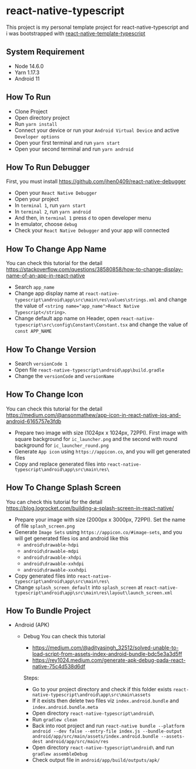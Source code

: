# react-native-typescript
This project is my personal template project for react-native-typescript and i was bootstrapped with [react-native-template-typescript](https://github.com/react-native-community/react-native-template-typescript)

## System Requirement
- Node 14.6.0
- Yarn 1.17.3
- Android 11

## How To Run
- Clone Project
- Open directory project
- Run `yarn install`
- Connect your device or run your `Android Virtual Device` and active `Developer options`
- Open your first terminal and run `yarn start`
- Open your second terminal and run `yarn android` 

## How To Run Debugger
First, you must install https://github.com/jhen0409/react-native-debugger
- Open your `React Native Debugger`
- Open your project
- In `terminal 1`, run `yarn start`
- In `terminal 2`, run `yarn android`
- And then, in `terminal 1` press `d` to open developer menu
- In emulator, choose `debug`
- Check your `React Native Debugger` and your app will connected

## How To Change App Name
You can check this tutorial for the detail https://stackoverflow.com/questions/38580858/how-to-change-display-name-of-an-app-in-react-native
- Search `app_name`
- Change app display name at `react-native-typescript\android\app\src\main\res\values\strings.xml` and change the value of `<string name="app_name">React Native Typescript</string>`.
  <br>
- Change default app name on Header, open `react-native-typescript\src\config\Constant\Constant.tsx` and change the value of `const APP_NAME`

## How To Change Version
- Search `versionCode 1`
- Open file `react-native-typescript\android\app\build.gradle`
- Change the `versionCode` and `versionName`

## How To Change Icon
You can check this tutorial for the detail https://medium.com/@ansonmathew/app-icon-in-react-native-ios-and-android-6165757e3fdb
- Prepare two image with size (1024px x 1024px, 72PPI). First image with square background for `ic_launcher.png` and the second with round background for `ic_launcher_round.png`
- Generate `App icon` using `https://appicon.co`, and you will get generated files
- Copy and replace generated files into `react-native-typescript\android\app\src\main\res\`

## How To Change Splash Screen
You can check this tutorial for the detail https://blog.logrocket.com/building-a-splash-screen-in-react-native/
- Prepare your image with size (2000px x 3000px, 72PPI). Set the name of file `splash_screen.png`
- Generate `Image Sets` using `https://appicon.co/#image-sets`, and you will get generated files ios and android like this
  - `android\drawable-hdpi`
  - `android\drawable-mdpi`
  - `android\drawable-xhdpi`
  - `android\drawable-xxhdpi`
  - `android\drawable-xxxhdpi`
- Copy generated files into `react-native-typescript\android\app\src\main\res\`
- Change `splash_screen_default` into `splash_screen` at `react-native-typescript\android\app\src\main\res\layout\launch_screen.xml`

## How To Bundle Project
- Android (APK)
  - Debug
    You can check this tutorial
    - https://medium.com/@adityasingh_32512/solved-unable-to-load-script-from-assets-index-android-bundle-bdc5e3a3d5ff
    - https://rey1024.medium.com/generate-apk-debug-pada-react-native-75c4d538d6df

    Steps:
    - Go to your project directory and check if this folder exists `react-native-typescript\android\app\src\main\assets`
    - If it exists then delete two files viz `index.android.bundle` and `index.android.bundle.meta`
    - Open directory `react-native-typescript\android\`
    - Run `gradlew clean`
    - Back into root project and run `react-native bundle --platform android --dev false --entry-file index.js --bundle-output android/app/src/main/assets/index.android.bundle --assets-dest android/app/src/main/res`
    - Open directory `react-native-typescript\android\` and run `gradlew assembleDebug`
    - Check output file in `android/app/build/outputs/apk/`
